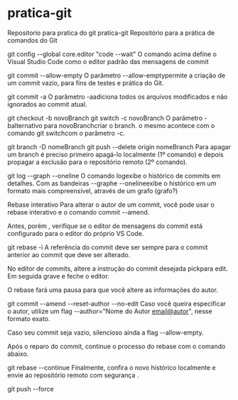 # pratica-git
Repositorio para pratica do git
pratica-git
Repositório para a prática de comandos do Git

git config --global core.editor "code --wait"
O comando acima define o Visual Studio Code como o editor padrão das mensagens de commit

git commit --allow-empty
O parâmetro --allow-emptypermite a criação de um commit vazio, para fins de testes e prática do Git.

git commit -a 
O parâmetro -aadiciona todos os arquivos modificados e não ignorados ao commit atual.

git checkout -b novoBranch
git switch -c novoBranch
O parâmetro -balternativo para novoBranchcriar o branch. o mesmo acontece com o comando git switchcom o parâmetro -c.

git branch -D nomeBranch
git push --delete origin nomeBranch
Para apagar um branch é preciso primeiro apagá-lo localmente (1º comando) e depois propagar a exclusão para o repositório remoto (2º comando).

git log --graph --oneline
O comando logexibe o histórico de commits em detalhes. Com as bandeiras --graphe --onelineexibe o histórico em um formato mais compreensível, através de um grafo (grafo?)

Rebase interativo
Para alterar o autor de um commit, você pode usar o rebase interativo e o comando commit --amend.

Antes, porém , verifique se o editor de mensagens do commit está configurado para o editor do próprio VS Code.

git rebase -i <referenciaCommit>
A referência do commit deve ser sempre para o commit anterior ao commit que deve ser alterado.

No editor de commits, altere a instrução do commit desejada pickpara edit. Em seguida grave e feche o editor.

O rebase fará uma pausa para que você altere as informações do autor.

git commit --amend --reset-author  --no-edit
Caso você queira especificar o autor, utilize um flag --author="Nome do Autor <email@autor>", nesse formato exato.

Caso seu commit seja vazio, silencioso ainda a flag --allow-empty.

Após o reparo do commit, continue o processo do rebase com o comando abaixo.

git rebase --continue
Finalmente, confira o novo histórico localmente e envie ao repositório remoto com segurança .

git push --force
